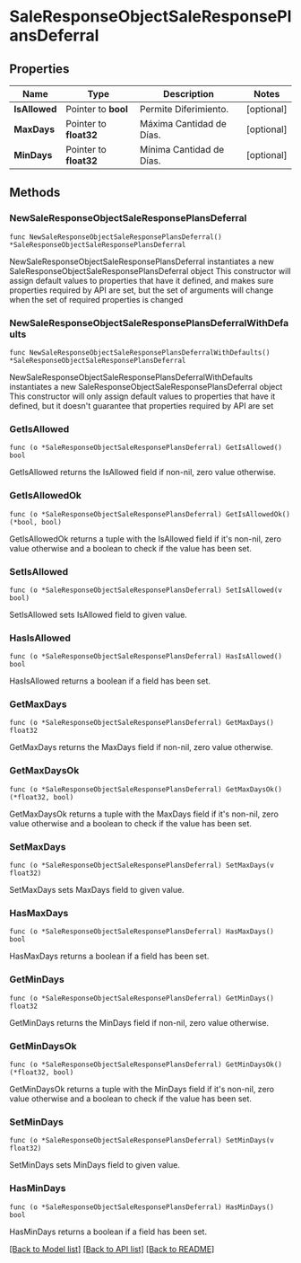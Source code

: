 # SaleResponseObjectSaleResponsePlansDeferral

## Properties

Name | Type | Description | Notes
------------ | ------------- | ------------- | -------------
**IsAllowed** | Pointer to **bool** | Permite Diferimiento. | [optional] 
**MaxDays** | Pointer to **float32** | Máxima Cantidad de Días. | [optional] 
**MinDays** | Pointer to **float32** | Mínima Cantidad de Días. | [optional] 

## Methods

### NewSaleResponseObjectSaleResponsePlansDeferral

`func NewSaleResponseObjectSaleResponsePlansDeferral() *SaleResponseObjectSaleResponsePlansDeferral`

NewSaleResponseObjectSaleResponsePlansDeferral instantiates a new SaleResponseObjectSaleResponsePlansDeferral object
This constructor will assign default values to properties that have it defined,
and makes sure properties required by API are set, but the set of arguments
will change when the set of required properties is changed

### NewSaleResponseObjectSaleResponsePlansDeferralWithDefaults

`func NewSaleResponseObjectSaleResponsePlansDeferralWithDefaults() *SaleResponseObjectSaleResponsePlansDeferral`

NewSaleResponseObjectSaleResponsePlansDeferralWithDefaults instantiates a new SaleResponseObjectSaleResponsePlansDeferral object
This constructor will only assign default values to properties that have it defined,
but it doesn't guarantee that properties required by API are set

### GetIsAllowed

`func (o *SaleResponseObjectSaleResponsePlansDeferral) GetIsAllowed() bool`

GetIsAllowed returns the IsAllowed field if non-nil, zero value otherwise.

### GetIsAllowedOk

`func (o *SaleResponseObjectSaleResponsePlansDeferral) GetIsAllowedOk() (*bool, bool)`

GetIsAllowedOk returns a tuple with the IsAllowed field if it's non-nil, zero value otherwise
and a boolean to check if the value has been set.

### SetIsAllowed

`func (o *SaleResponseObjectSaleResponsePlansDeferral) SetIsAllowed(v bool)`

SetIsAllowed sets IsAllowed field to given value.

### HasIsAllowed

`func (o *SaleResponseObjectSaleResponsePlansDeferral) HasIsAllowed() bool`

HasIsAllowed returns a boolean if a field has been set.

### GetMaxDays

`func (o *SaleResponseObjectSaleResponsePlansDeferral) GetMaxDays() float32`

GetMaxDays returns the MaxDays field if non-nil, zero value otherwise.

### GetMaxDaysOk

`func (o *SaleResponseObjectSaleResponsePlansDeferral) GetMaxDaysOk() (*float32, bool)`

GetMaxDaysOk returns a tuple with the MaxDays field if it's non-nil, zero value otherwise
and a boolean to check if the value has been set.

### SetMaxDays

`func (o *SaleResponseObjectSaleResponsePlansDeferral) SetMaxDays(v float32)`

SetMaxDays sets MaxDays field to given value.

### HasMaxDays

`func (o *SaleResponseObjectSaleResponsePlansDeferral) HasMaxDays() bool`

HasMaxDays returns a boolean if a field has been set.

### GetMinDays

`func (o *SaleResponseObjectSaleResponsePlansDeferral) GetMinDays() float32`

GetMinDays returns the MinDays field if non-nil, zero value otherwise.

### GetMinDaysOk

`func (o *SaleResponseObjectSaleResponsePlansDeferral) GetMinDaysOk() (*float32, bool)`

GetMinDaysOk returns a tuple with the MinDays field if it's non-nil, zero value otherwise
and a boolean to check if the value has been set.

### SetMinDays

`func (o *SaleResponseObjectSaleResponsePlansDeferral) SetMinDays(v float32)`

SetMinDays sets MinDays field to given value.

### HasMinDays

`func (o *SaleResponseObjectSaleResponsePlansDeferral) HasMinDays() bool`

HasMinDays returns a boolean if a field has been set.


[[Back to Model list]](../README.md#documentation-for-models) [[Back to API list]](../README.md#documentation-for-api-endpoints) [[Back to README]](../README.md)


